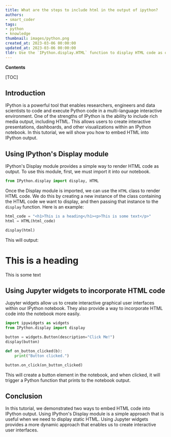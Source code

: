 ```yaml
---
title: What are the steps to include html in the output of ipython?
authors:
- smart_coder
tags:
- python
- knowledge
thumbnail: images/python.png
created_at: 2023-03-06 00:00:00
updated_at: 2023-03-06 00:00:00
tldr: Use the `IPython.display.HTML` function to display HTML code as output in IPython.
---
```


**Contents**

[TOC]

## Introduction
IPython is a powerful tool that enables researchers, engineers and data scientists to code and execute Python code in a multi-language interactive environment. One of the strengths of IPython is the ability to include rich media output, including HTML. This allows users to create interactive presentations, dashboards, and other visualizations within an IPython notebook. In this tutorial, we will show you how to embed HTML into IPython output.

## Using IPython's Display module
IPython's Display module provides a simple way to render HTML code as output. To use this module, first, we must import it into our notebook.

```python
from IPython.display import display, HTML
```
Once the Display module is imported, we can use the `HTML` class to render HTML code. We do this by creating a new instance of the class containing the HTML code we want to display, and then passing that instance to the `display` function. Here is an example:

```python
html_code = "<h1>This is a heading</h1><p>This is some text</p>"
html = HTML(html_code)

display(html)
```

This will output:

<h1>This is a heading</h1><p>This is some text</p>

## Using Jupyter widgets to incorporate HTML code
Jupyter widgets allow us to create interactive graphical user interfaces within our IPython notebook. They also provide a way to incorporate HTML code into the notebook more easily. 

```python
import ipywidgets as widgets
from IPython.display import display

button = widgets.Button(description="Click Me!")
display(button)

def on_button_clicked(b):
    print("Button clicked.")

button.on_click(on_button_clicked)
```

This will create a button element in the notebook, and when clicked, it will trigger a Python function that prints to the notebook output.

## Conclusion
In this tutorial, we demonstrated two ways to embed HTML code into IPython output. Using IPython's Display module is a simple approach that is useful when we need to display static HTML. Using Jupyter widgets provides a more dynamic approach that enables us to create interactive user interfaces.
